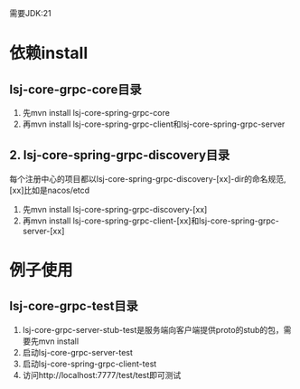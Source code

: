 需要JDK:21

# 依赖install
## lsj-core-grpc-core目录
   1. 先mvn install lsj-core-spring-grpc-core
   2. 再mvn install lsj-core-spring-grpc-client和lsj-core-spring-grpc-server
## 2. lsj-core-spring-grpc-discovery目录
   每个注册中心的项目都以lsj-core-spring-grpc-discovery-[xx]-dir的命名规范,[xx]比如是nacos/etcd
   1. 先mvn install lsj-core-spring-grpc-discovery-[xx]
   2. 再mvn install lsj-core-spring-grpc-client-[xx]和lsj-core-spring-grpc-server-[xx]

# 例子使用
## lsj-core-grpc-test目录
   1. lsj-core-grpc-server-stub-test是服务端向客户端提供proto的stub的包，需要先mvn install
   2. 启动lsj-core-grpc-server-test
   3. 启动lsj-core-spring-grpc-client-test
   4. 访问http://localhost:7777/test/test即可测试
